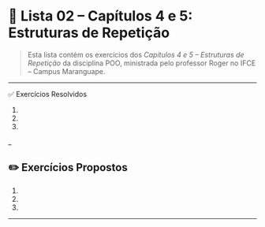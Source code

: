 # 📝 Lista 02 – Capítulos 4 e 5: Estruturas de Repetição

> Esta lista contém os exercícios dos *Capítulos 4 e 5 – Estruturas de Repetição* da disciplina POO, ministrada pelo professor Roger no IFCE – Campus Maranguape.

---
✅ Exercícios Resolvidos

1.
2.
3. 

_

## ✏️ Exercícios Propostos

1. 
2. 
3. 

---
